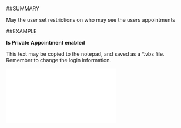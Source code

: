 

##SUMMARY

May the user set restrictions on who may see the users appointments


##EXAMPLE

**Is Private Appointment enabled**

This text may be copied to the notepad, and saved as a *.vbs file. Remember to change the login information.

![](../../Examples/vbs/SOAssociate.IsPrivateAppntEnabled.vbs.txt)





